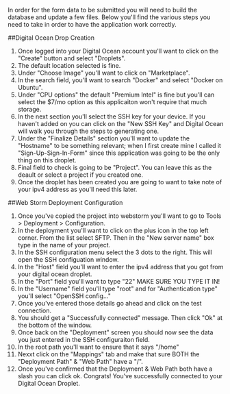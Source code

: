 In order for the form data to be submitted you will need to build the database and update a few files. Below you'll find the various steps you need to take in order to have the application work correctly.

##Digital Ocean Drop Creation
1. Once logged into your Digital Ocean account you'll want to click on the "Create" button and select "Droplets".
2. The default location selected is fine. 
3. Under "Choose Image" you'll want to click on "Marketplace". 
4. In the search field, you'll want to search "Docker" and select "Docker on Ubuntu".
5. Under "CPU options" the default "Premium Intel" is fine but you'll can select the $7/mo option as this applicaiton won't require that much storage. 
6. In the next section you'll select the SSH key for your device. If you haven't added on you can click on the "New SSH Key" and Digital Ocean will walk you through the steps to generating one. 
7. Under the "Finalize Details" section you'll want to update the "Hostname" to be something relevant; when I first create mine I called it "Sign-Up-Sign-In-Form" since this application was going to be the only thing on this droplet. 
8. Final field to check is going to be "Project". You can leave this as the deault or select a project if you created one.
9. Once the droplet has been created you are going to want to take note of your ipv4 address as you'll need this later. 

##Web Storm Deployment Configuration 
1. Once you've copied the project into webstorm you'll want to go to Tools > Deployment > Configuration. 
2. In the deployment you'll want to click on the plus icon in the top left corner. From the list select SFTP. Then in the "New server name" box type in the name of your project. 
3. In the SSH configuration menu select the 3 dots to the right. This will open the SSH configuation window. 
4. In the "Host" field you'll want to enter the ipv4 address that you got from your digital ocean droplet. 
5. In the "Port" field you'll want to type "22" MAKE SURE YOU TYPE IT IN!
6. In the "Username" field you'll type "root" and for "Authentication type" you'll select "OpenSSH config..." 
7. Once you've entered those details go ahead and click on the test connection. 
8. You should get a "Successfully connected" message. Then click "Ok" at the bottom of the window.
9. Once back on the "Deployment" screen you should now see the data you just entered in the SSH configuraiton field. 
10. In the root path you'll want to ensure that it says "/home"
11. Nexxt click on the "Mappings" tab and make that sure BOTH the "Deployment Path" & "Web Path" have a "/".
12. Once you've confirmed that the Deployment & Web Path both have a slash you can click ok. 
Congrats! You've successfully connected to your Digital Ocean Droplet. 
